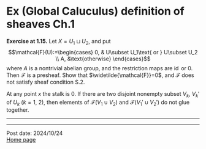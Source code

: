 # Ex (Global Caluculus) definition of sheaves Ch.1

**Exercise at 1.15.** Let $X=U_1\sqcup U_2$, and put
$$\mathcal{F}(U):=\begin{cases}
    0, & U\subset U_1\text{ or } U\subset U_2 \\
    A, &\text{otherwise}
\end{cases}$$
where $A$ is a nontrivial abelian group, and the restriction maps are $\operatorname{id}$ or $0$. Then $\mathcal{F}$ is a presheaf. Show that $\widetilde{\mathcal{F}}=0$, and $\mathcal{F}$ does not satisfy sheaf condition S.2.

At any point $x$ the stalk is $0$. If there are two disjoint nonempty subset $V_k$, $V_k'$ of $U_k$ ($k=1$, $2$), then elements of $\mathcal{F}(V_1\cup V_2)$ and $\mathcal{F}(V_1'\cup V_2')$ do not glue together.

---



---
Post date: 2024/10/24 \
[Home page](https://caelestia.github.io)